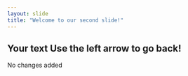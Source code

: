 ```yaml
---
layout: slide
title: "Welcome to our second slide!"
---
```

Your text
Use the left arrow to go back!
----
No changes added
